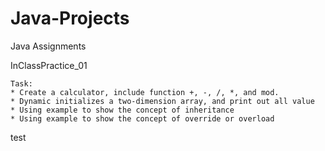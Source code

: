 # Java-Projects
Java Assignments

InClassPractice_01
	
	Task: 
	* Create a calculator, include function +, -, /, *, and mod.
	* Dynamic initializes a two-dimension array, and print out all value
	* Using example to show the concept of inheritance
	* Using example to show the concept of override or overload

test

